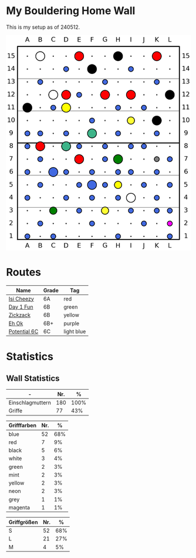 # My Bouldering Home Wall
This is my setup as of 240512.

![full_wall](plots/240512_full_wall.png)



# Routes

| Name | Grade | Tag |
| ---- | ----- | --- |
| [Isi Cheezy](/markdowns/240512_Isi_Cheezy.md) | 6A | red |
| [Day 1 Fun](/markdowns/240512_Day_1_Fun.md) | 6B | green |
| [Zickzack](/markdowns/240512_Zickzack.md) | 6B | yellow |
| [Eh Ok](/markdowns/240512_Eh_Ok.md) | 6B+ | purple |
| [Potential 6C](/markdowns/240512_Potential_6C.md) | 6C | light blue |


# Statistics
## Wall Statistics


| - | Nr. | % | 
|---|---|---|
| Einschlagmuttern | 180  | 100% |
| Griffe           |  77 |  43% |

|Grifffarben | Nr. | % |
|---|---|---|
|      blue |  52 |68%|
|       red |   7 | 9%|
|     black |   5 | 6%|
|     white |   3 | 4%|
|     green |   2 | 3%|
|      mint |   2 | 3%|
|    yellow |   2 | 3%|
|      neon |   2 | 3%|
|      grey |   1 | 1%|
|   magenta |   1 | 1%|

|Griffgrößen | Nr. | % |
|---|---|---|
|         S |  52 | 68% |
|         L |  21 | 27% |
|         M |   4 |  5% |
